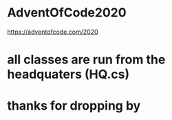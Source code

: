 # AdventOfCode2020
https://adventofcode.com/2020

# all classes are run from the headquaters (HQ.cs)
# thanks for dropping by

